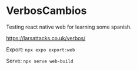 # VerbosCambios
Testing react native web for learning some spanish.

https://larsattacks.co.uk/verbos/

Export: `npx expo export:web`

Serve: `npx serve web-build`
